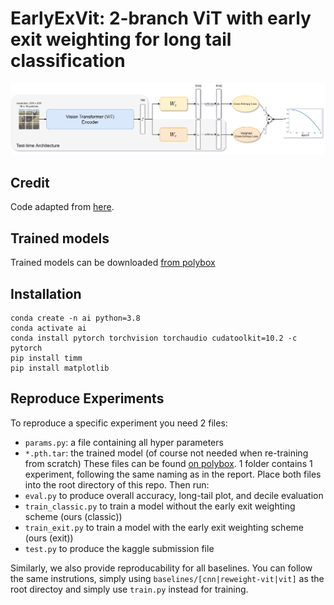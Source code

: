 
# EarlyExVit: 2-branch ViT with early exit weighting for long tail classification
 ![arch](img/arch.png)

## Credit
Code adapted from [here](https://github.com/macaodha/inat_comp_2018).

## Trained models
Trained models can be downloaded [from polybox](https://polybox.ethz.ch/index.php/s/CsgHnIu8QBKqMDr)

## Installation
```
conda create -n ai python=3.8
conda activate ai
conda install pytorch torchvision torchaudio cudatoolkit=10.2 -c pytorch
pip install timm
pip install matplotlib
```

## Reproduce Experiments
To reproduce a specific experiment you need 2 files:
- `params.py`: a file containing all hyper parameters
- `*.pth.tar`: the trained model (of course not needed when re-training from scratch)
These files can be found [on polybox](https://polybox.ethz.ch/index.php/s/CsgHnIu8QBKqMDr). 1 folder contains 1 experiment, following the same naming as in the report.
Place both files into the root directory of this repo. Then run:
- `eval.py` to produce overall accuracy, long-tail plot, and decile evaluation
- `train_classic.py` to train a model without the early exit weighting scheme (ours (classic))
- `train_exit.py` to train a model with the early exit weighting scheme (ours (exit))
- `test.py` to produce the kaggle submission file


Similarly, we also provide reproducability for all baselines. You can follow the same instrutions, simply using `baselines/[cnn|reweight-vit|vit]` as the root directoy and simply use `train.py` instead for training.

